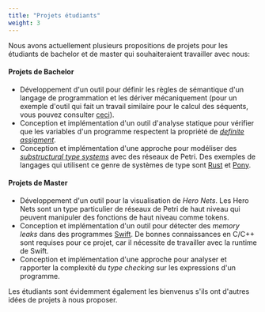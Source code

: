 ```yaml
---
title: "Projets étudiants"
weight: 3
---
```


Nous avons actuellement plusieurs propositions de projets pour les étudiants de bachelor et de master qui souhaiteraient travailler avec nous:

#### Projets de Bachelor

* Développement d'un outil pour définir les règles de sémantique d'un langage de programmation et les dériver mécaniquement (pour un exemple d'outil qui fait un travail similaire pour le calcul des séquents, vous pouvez consulter [ceci](http://logitext.mit.edu/main)).
* Conception et implémentation d'un outil d'analyse statique pour vérifier que les variables d'un programme respectent la propriété de [*definite assigment*](https://docs.microsoft.com/en-us/dotnet/csharp/language-reference/language-specification/variables).
* Conception et implémentation d'une approche pour modéliser des [*substructural type systems*](https://en.wikipedia.org/wiki/Substructural_type_system) avec des réseaux de Petri. Des exemples de langages qui utilisent ce genre de systèmes de type sont [Rust](https://www.rust-lang.org/fr) et [Pony](https://www.ponylang.io/).

#### Projets de Master

* Développement d'un outil pour la visualisation de *Hero Nets*. Les Hero Nets sont un type particulier de réseaux de Petri de haut niveau qui peuvent manipuler des fonctions de haut niveau comme tokens.
* Conception et implémentation d'un outil pour détecter des *memory leaks* dans des programmes [Swift](https://swift.org/). De bonnes connaissances en C/C++ sont requises pour ce projet, car il nécessite de travailler avec la runtime de Swift.
* Conception et implémentation d'une approche pour analyser et rapporter la complexité du *type checking* sur les expressions d'un programme.

Les étudiants sont évidemment également les bienvenus s'ils ont d'autres idées de projets à nous proposer.
